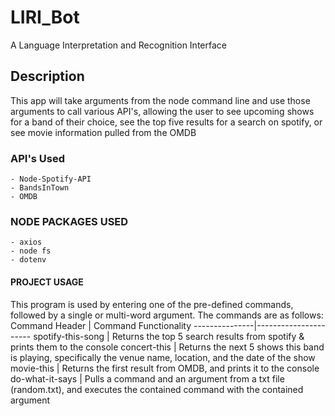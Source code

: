 # LIRI_Bot
A Language Interpretation and Recognition Interface

## Description
This app will take arguments from the node command line and use those arguments to call various API's, allowing the user to see upcoming shows for a band of their choice, see the top five results for a search on spotify, or see movie information pulled from the OMDB

### API's Used
    - Node-Spotify-API
    - BandsInTown   
    - OMDB

### NODE PACKAGES USED
    - axios
    - node fs
    - dotenv
#### PROJECT USAGE
This program is used by entering one of the pre-defined commands, followed by a single or multi-word argument. The commands are as follows: 
Command Header | Command Functionality
---------------|----------------------
spotify-this-song <SONG NAME> | Returns the top 5 search results from spotify & prints them to the console
concert-this <BAND NAME> | Returns the next 5 shows this band is playing, specifically the venue name, location, and the date of the show
movie-this <MOVIE NAME> | Returns the first result from OMDB, and prints it to the console
do-what-it-says <NO ARGUMENT> | Pulls a command and an argument from a txt file (random.txt), and executes the contained command with the contained argument




